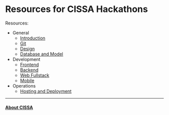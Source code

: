# Resources for CISSA Hackathons

Resources:
- General
  - [Introduction](https://github.com/cissa-unimelb/hackathon-resources/blob/main/dev-intro.md)
  - [Git](https://www.atlassian.com/git)
  - [Design](https://github.com/cissa-unimelb/hackathon-resources/blob/main/design.md)
  - [Database and Model](https://github.com/cissa-unimelb/hackathon-resources/blob/main/dev-model.md)
- Development
  - [Frontend](https://github.com/cissa-unimelb/hackathon-resources/blob/main/dev-frontend.md)
  - [Backend](https://github.com/cissa-unimelb/hackathon-resources/blob/main/dev-backend.md)
  - [Web Fullstack](https://github.com/cissa-unimelb/hackathon-resources/blob/main/dev-web.md)
  - [Mobile](https://github.com/cissa-unimelb/hackathon-resources/blob/main/dev-mobile.md)
- Operations
  - [Hosting and Deployment](https://github.com/cissa-unimelb/hackathon-resources/blob/main/ops-deployment.md)

---
#### [About CISSA](https://cissa.org.au/)